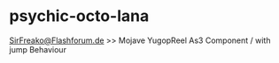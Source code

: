psychic-octo-lana
=================

SirFreako@Flashforum.de >> Mojave YugopReel As3 Component / with jump Behaviour
